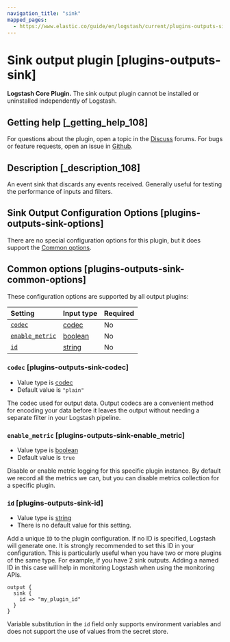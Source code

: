 ```yaml
---
navigation_title: "sink"
mapped_pages:
  - https://www.elastic.co/guide/en/logstash/current/plugins-outputs-sink.html
---
```


# Sink output plugin [plugins-outputs-sink]

**Logstash Core Plugin.** The sink output plugin cannot be installed or uninstalled independently of Logstash.

## Getting help [_getting_help_108]

For questions about the plugin, open a topic in the [Discuss](http://discuss.elastic.co) forums. For bugs or feature requests, open an issue in [Github](https://github.com/logstash).

## Description [_description_108]

An event sink that discards any events received. Generally useful for testing the performance of inputs and filters.

## Sink Output Configuration Options [plugins-outputs-sink-options]

There are no special configuration options for this plugin, but it does support the [Common options](plugins-outputs-sink.md#plugins-outputs-sink-common-options).

## Common options [plugins-outputs-sink-common-options]

These configuration options are supported by all output plugins:

| Setting | Input type | Required |
| :- | :- | :- |
| [`codec`](plugins-outputs-sink.md#plugins-outputs-sink-codec) | [codec](value-types.md#codec) | No |
| [`enable_metric`](plugins-outputs-sink.md#plugins-outputs-sink-enable_metric) | [boolean](value-types.md#boolean) | No |
| [`id`](plugins-outputs-sink.md#plugins-outputs-sink-id) | [string](value-types.md#string) | No |

### `codec` [plugins-outputs-sink-codec]

* Value type is [codec](value-types.md#codec)
* Default value is `"plain"`

The codec used for output data. Output codecs are a convenient method for encoding your data before it leaves the output without needing a separate filter in your Logstash pipeline.

### `enable_metric` [plugins-outputs-sink-enable_metric]

* Value type is [boolean](value-types.md#boolean)
* Default value is `true`

Disable or enable metric logging for this specific plugin instance. By default we record all the metrics we can, but you can disable metrics collection for a specific plugin.

### `id` [plugins-outputs-sink-id]

* Value type is [string](value-types.md#string)
* There is no default value for this setting.

Add a unique `ID` to the plugin configuration. If no ID is specified, Logstash will generate one. It is strongly recommended to set this ID in your configuration. This is particularly useful when you have two or more plugins of the same type. For example, if you have 2 sink outputs. Adding a named ID in this case will help in monitoring Logstash when using the monitoring APIs.

```
output {
  sink {
    id => "my_plugin_id"
  }
}
```

Variable substitution in the `id` field only supports environment variables and does not support the use of values from the secret store.
